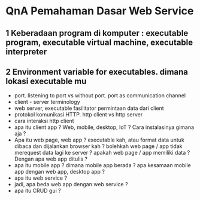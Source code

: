 # QnA Pemahaman Dasar Web Service

## 1 Keberadaan program di komputer : executable program, executable virtual machine, executable interpreter
## 2 Environment variable for executables. dimana lokasi executable mu
- port. listening to port vs without port. port as communication channel
- client - server terminology
- web server, executable fasilitator permintaan data dari client
- protokol komunikasi HTTP. http client vs http server
- cara interaksi http client
- apa itu client app ? Web, mobile, desktop, IoT ? Cara instalasinya gimana aja ?
- Apa itu web page, web app ? executable kah, atau format data untuk dibaca dan dijalankan browser kah ? bolehkah web page / app tidak merequest data lagi ke server ? apakah web page / app memiliki data ? Dengan apa web app ditulis ?
- apa itu mobile app ? dimana mobile app berada ? apa kesamaan mobile app dengan web app, desktop app ?
- apa itu web service ? 
- jadi, apa beda web app dengan web service ?
- apa itu CRUD gui ?
